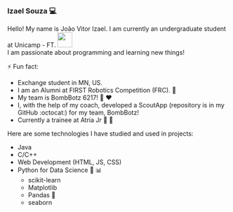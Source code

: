 ### Izael Souza :computer:
Hello! My name is João Vitor Izael. I am currently an undergraduate student at Unicamp - FT. <img src="https://github.com/TheDudeThatCode/TheDudeThatCode/blob/master/Assets/Developer.gif" width="34px"><br>
I am passionate about programming and learning new things!

⚡ Fun fact:
 - Exchange student in MN, US.
 - I am an Alumni at FIRST Robotics Competition (FRC). :robot: <br>
 - My team is BombBotz 6217! :black_heart: :heart:
 - I, with the help of my coach, developed a ScoutApp (repository is in my GitHub :octocat:) for my team, BombBotz!
 - Currently a trainee at Atria Jr :purple_heart: :bat:

Here are some technologies I have studied and used in projects:
- Java
- C/C++
- Web Development (HTML, JS, CSS)
- Python for Data Science :snake: :bar_chart:
  - scikit-learn
  - Matplotlib
  - Pandas :panda_face:
  - seaborn

<!--
**izzy-el/izzy-el** is a ✨ _special_ ✨ repository because its `README.md` (this file) appears on your GitHub profile.

Here are some ideas to get you started:

- 🔭 I’m currently working on ...
- 🌱 I’m currently learning ...
- 👯 I’m looking to collaborate on ...
- 🤔 I’m looking for help with ...
- 💬 Ask me about ...
- 📫 How to reach me: ...
- 😄 Pronouns: ...
- ⚡ Fun fact: ...
-->
